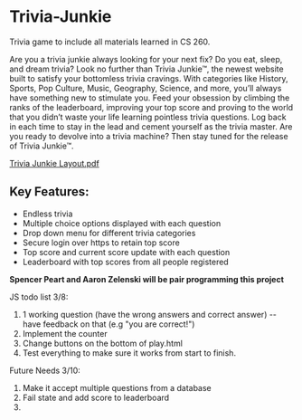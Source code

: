 # Trivia-Junkie

Trivia game to include all materials learned in CS 260.

Are you a trivia junkie always looking for your next fix? Do you eat, sleep, and dream trivia? Look no further than Trivia Junkie™, the newest website built to satisfy your bottomless trivia cravings. With categories like History, Sports, Pop Culture, Music, Geography, Science, and more, you’ll always have something new to stimulate you. Feed your obsession by climbing the ranks of the leaderboard, improving your top score and proving to the world that you didn’t waste your life learning pointless trivia questions. Log back in each time to stay in the lead and cement yourself as the trivia master. Are you ready to devolve into a trivia machine? Then stay tuned for the release of Trivia Junkie™.

[Trivia Junkie Layout.pdf](https://github.com/thisguyaaron/Trivia-Junkie/files/10514229/Trivia.Junkie.Layout.pdf)

## Key Features:

- Endless trivia
- Multiple choice options displayed with each question
- Drop down menu for different trivia categories
- Secure login over https to retain top score
- Top score and current score update with each question
- Leaderboard with top scores from all people registered

**Spencer Peart and Aaron Zelenski will be pair programming this project**

JS todo list 3/8:

1. 1 working question (have the wrong answers and correct answer)
   -- have feedback on that (e.g "you are correct!")
2. Implement the counter
3. Change buttons on the bottom of play.html
4. Test everything to make sure it works from start to finish.

Future Needs 3/10:

1. Make it accept multiple questions from a database
2. Fail state and add score to leaderboard
3. 